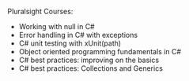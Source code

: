 Pluralsight Courses:

- Working with null in C#
- Error handling in C# with exceptions
- C# unit testing with xUnit(path)
- Object oriented programming fundamentals in C#
- C# best practices: improving on the basics
- C# best practices: Collections and Generics
